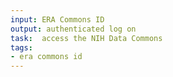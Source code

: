 ```yaml
---
input: ERA Commons ID
output: authenticated log on
task:  access the NIH Data Commons
tags:
- era commons id
---
```

